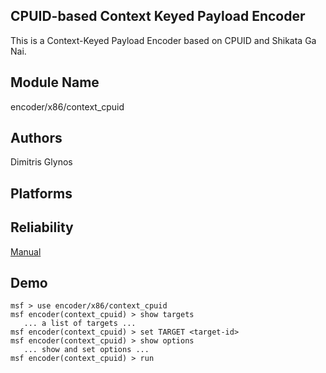 ## CPUID-based Context Keyed Payload Encoder

This is a Context-Keyed Payload Encoder based on CPUID and 
Shikata Ga Nai.


## Module Name
encoder/x86/context_cpuid

## Authors
Dimitris Glynos





## Platforms


## Reliability
[Manual](https://github.com/rapid7/metasploit-framework/wiki/Exploit-Ranking)

## Demo

```
msf > use encoder/x86/context_cpuid
msf encoder(context_cpuid) > show targets
   ... a list of targets ...
msf encoder(context_cpuid) > set TARGET <target-id>
msf encoder(context_cpuid) > show options
   ... show and set options ...
msf encoder(context_cpuid) > run
```
    
    
